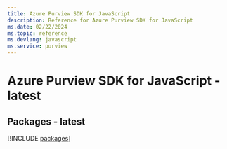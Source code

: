 ```yaml
---
title: Azure Purview SDK for JavaScript
description: Reference for Azure Purview SDK for JavaScript
ms.date: 02/22/2024
ms.topic: reference
ms.devlang: javascript
ms.service: purview
---
```

# Azure Purview SDK for JavaScript - latest
## Packages - latest
[!INCLUDE [packages](purview-index.md)]
